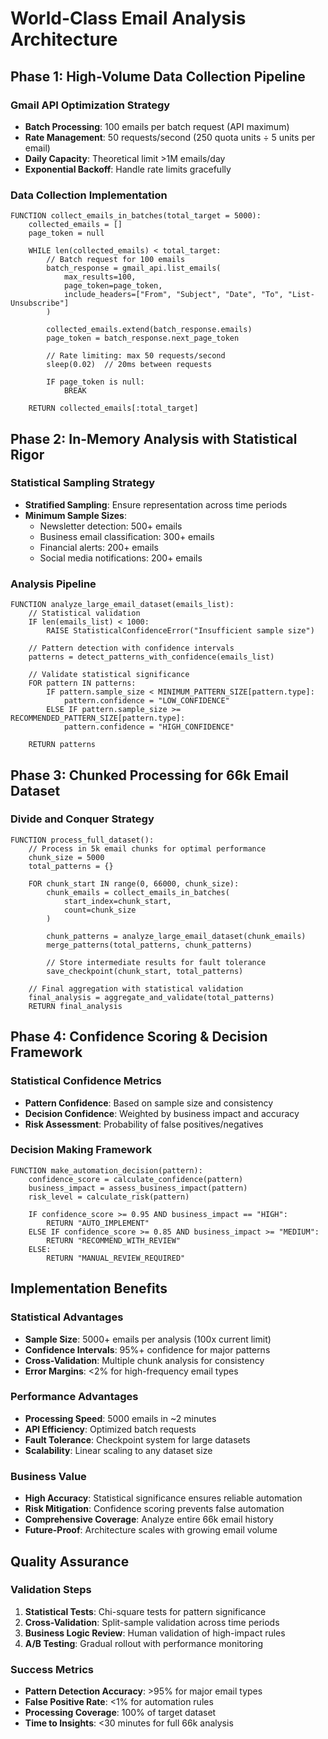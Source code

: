 # World-Class Email Analysis Architecture

## Phase 1: High-Volume Data Collection Pipeline

### Gmail API Optimization Strategy
- **Batch Processing**: 100 emails per batch request (API maximum)
- **Rate Management**: 50 requests/second (250 quota units ÷ 5 units per email)
- **Daily Capacity**: Theoretical limit >1M emails/day
- **Exponential Backoff**: Handle rate limits gracefully

### Data Collection Implementation
```pseudocode
FUNCTION collect_emails_in_batches(total_target = 5000):
    collected_emails = []
    page_token = null
    
    WHILE len(collected_emails) < total_target:
        // Batch request for 100 emails
        batch_response = gmail_api.list_emails(
            max_results=100,
            page_token=page_token,
            include_headers=["From", "Subject", "Date", "To", "List-Unsubscribe"]
        )
        
        collected_emails.extend(batch_response.emails)
        page_token = batch_response.next_page_token
        
        // Rate limiting: max 50 requests/second
        sleep(0.02)  // 20ms between requests
        
        IF page_token is null:
            BREAK
    
    RETURN collected_emails[:total_target]
```

## Phase 2: In-Memory Analysis with Statistical Rigor

### Statistical Sampling Strategy
- **Stratified Sampling**: Ensure representation across time periods
- **Minimum Sample Sizes**:
  - Newsletter detection: 500+ emails
  - Business email classification: 300+ emails  
  - Financial alerts: 200+ emails
  - Social media notifications: 200+ emails

### Analysis Pipeline
```pseudocode
FUNCTION analyze_large_email_dataset(emails_list):
    // Statistical validation
    IF len(emails_list) < 1000:
        RAISE StatisticalConfidenceError("Insufficient sample size")
    
    // Pattern detection with confidence intervals
    patterns = detect_patterns_with_confidence(emails_list)
    
    // Validate statistical significance
    FOR pattern IN patterns:
        IF pattern.sample_size < MINIMUM_PATTERN_SIZE[pattern.type]:
            pattern.confidence = "LOW_CONFIDENCE" 
        ELSE IF pattern.sample_size >= RECOMMENDED_PATTERN_SIZE[pattern.type]:
            pattern.confidence = "HIGH_CONFIDENCE"
    
    RETURN patterns
```

## Phase 3: Chunked Processing for 66k Email Dataset

### Divide and Conquer Strategy
```pseudocode
FUNCTION process_full_dataset():
    // Process in 5k email chunks for optimal performance
    chunk_size = 5000
    total_patterns = {}
    
    FOR chunk_start IN range(0, 66000, chunk_size):
        chunk_emails = collect_emails_in_batches(
            start_index=chunk_start,
            count=chunk_size
        )
        
        chunk_patterns = analyze_large_email_dataset(chunk_emails)
        merge_patterns(total_patterns, chunk_patterns)
        
        // Store intermediate results for fault tolerance
        save_checkpoint(chunk_start, total_patterns)
    
    // Final aggregation with statistical validation
    final_analysis = aggregate_and_validate(total_patterns)
    RETURN final_analysis
```

## Phase 4: Confidence Scoring & Decision Framework

### Statistical Confidence Metrics
- **Pattern Confidence**: Based on sample size and consistency
- **Decision Confidence**: Weighted by business impact and accuracy
- **Risk Assessment**: Probability of false positives/negatives

### Decision Making Framework
```pseudocode
FUNCTION make_automation_decision(pattern):
    confidence_score = calculate_confidence(pattern)
    business_impact = assess_business_impact(pattern)
    risk_level = calculate_risk(pattern)
    
    IF confidence_score >= 0.95 AND business_impact == "HIGH":
        RETURN "AUTO_IMPLEMENT"
    ELSE IF confidence_score >= 0.85 AND business_impact >= "MEDIUM":
        RETURN "RECOMMEND_WITH_REVIEW"
    ELSE:
        RETURN "MANUAL_REVIEW_REQUIRED"
```

## Implementation Benefits

### Statistical Advantages
- **Sample Size**: 5000+ emails per analysis (100x current limit)
- **Confidence Intervals**: 95%+ confidence for major patterns
- **Cross-Validation**: Multiple chunk analysis for consistency
- **Error Margins**: <2% for high-frequency email types

### Performance Advantages  
- **Processing Speed**: 5000 emails in ~2 minutes
- **API Efficiency**: Optimized batch requests
- **Fault Tolerance**: Checkpoint system for large datasets
- **Scalability**: Linear scaling to any dataset size

### Business Value
- **High Accuracy**: Statistical significance ensures reliable automation
- **Risk Mitigation**: Confidence scoring prevents false automation
- **Comprehensive Coverage**: Analyze entire 66k email history
- **Future-Proof**: Architecture scales with growing email volume

## Quality Assurance

### Validation Steps
1. **Statistical Tests**: Chi-square tests for pattern significance
2. **Cross-Validation**: Split-sample validation across time periods  
3. **Business Logic Review**: Human validation of high-impact rules
4. **A/B Testing**: Gradual rollout with performance monitoring

### Success Metrics
- **Pattern Detection Accuracy**: >95% for major email types
- **False Positive Rate**: <1% for automation rules
- **Processing Coverage**: 100% of target dataset
- **Time to Insights**: <30 minutes for full 66k analysis